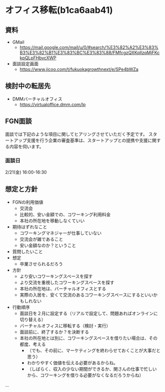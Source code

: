 # オフィス移転(b1ca6aab41)
## 資料
- GMail
  - https://mail.google.com/mail/u/0/#search/%E3%82%A2%E3%83%B3%E3%82%B1%E3%83%BC%E3%83%88/FMfcgzQXKqllzqMjFKckpQLpFHbvcXWP
- 面談設定画面
  - https://www.jicoo.com/t/fukuokagrowthnext/e/SPe4bWZa

## 検討中の転居先
- DMMバーチャルオフィス
  - https://virtualoffice.dmm.com/lp

## FGN面談
面談では下記のような項目に関してヒアリングさせていただく予定です。
スタートアップ支援を行う企業の審査基準は、スタートアップとの提携や支援に関する内容を伺います。

### 面談日
2/21(金) 16:00-16:30

## 想定と方針
- FGNの利用価値
  - 交流会
  - 比較的、安い金額での、コワーキング利用料金
  - 本社の所在地を移動しなくていい
- 期待はずれなこと
  - コワーキングマネジャーが仕事していない
  - 交流会が雑であること
  - 安い金額なのか？ということ
- 質問したいこと
- 想定
  - 卒業させられるだろう
- 方針
  - より安いコワーキングスペースを探す
  - より交流を重視したコワーキングスペースを探す
  - 本社の所在地は、バーチャルオフィスとする
  - 実際の入居を、安くて交流のあるコワーキングスペースにするといいかもしれない
- 行動順序
  - 面談日を２月に設定する（リアルで設定して、問題あればオンラインに切り替える）
  - バーチャルオフィスに移転する（検討・実行）
  - 面談前に、終了するか？を決断する
  - 本社の所在地とは別に、コワーキングスペースを借りたい場合は、その都度、考える
    - （でも、その前に、マーケティングを終わらせておくことが大事だと思う）
    - わかりやすく価値を伝える必要があるからね。
    - （しばらく、収入の少ない期間ができるか、関さんの仕事で忙しいから、コワーキングを借りる必要がなくなるだろうからね）


...


